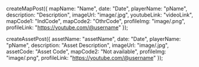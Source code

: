 createMapPost({
   mapName: "Name",
   date: "Date",
   playerName: "pName",
   description: "Description",
   imageUrl: "image/.jpg",
   youtubeLink: "videoLink",
   mapCode1: "IndCode",
   mapCode2: "OthrCode",
   profileImg: "image/.png",
   profileLink: "https://youtube.com/@username"
 });

 createAssetPost({
   assetName: "assetName",
   date: "Date",
   playerName: "pName",
   description: "Asset Description",
   imageUrl: "image/.jpg",
   assetCode: "Asset Code",
   mapCode2: "Not available",
   profileImg: "image/.png",
   profileLink: "https://youtube.com/@username"
 });